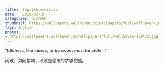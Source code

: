 ```yaml
---
title:  English exercise
date:   2018-02-19
categories: 英语早操
thumbnail: https://wallpapers.wallhaven.cc/wallpapers/full/wallhaven-168473.jpg
tags: English
photos:
- https://wallpapers.wallhaven.cc/wallpapers/full/wallhaven-168473.jpg
---
```


"Idleness, like kisses, to be sweet must be stolen."
<p>闲散，如同接吻，必须是偷来的才够甜蜜。</p>
